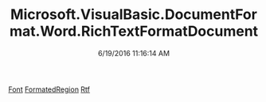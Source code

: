 ﻿---
title: Microsoft.VisualBasic.DocumentFormat.Word.RichTextFormatDocument
date: 6/19/2016 11:16:14 AM
---

[Font](T-Microsoft.VisualBasic.DocumentFormat.Word.RichTextFormatDocument.Font.html)
[FormatedRegion](T-Microsoft.VisualBasic.DocumentFormat.Word.RichTextFormatDocument.FormatedRegion.html)
[Rtf](T-Microsoft.VisualBasic.DocumentFormat.Word.RichTextFormatDocument.Rtf.html)
